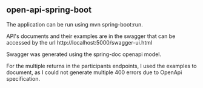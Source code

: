 ## **open-api-spring-boot**

The application can be run using mvn spring-boot:run.

API's documents and their examples are in the swagger that can be accessed by the url http://localhost:5000/swagger-ui.html

Swagger was generated using the spring-doc openapi model.

For the multiple returns in the participants endpoints, I used the examples to document, as I could not generate multiple 400 errors due to OpenApi specification. 
